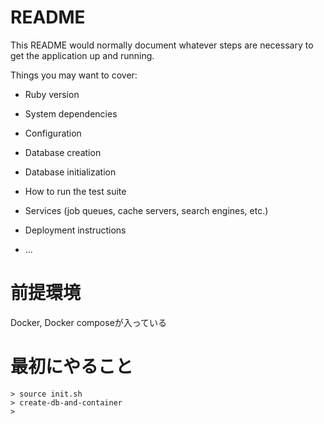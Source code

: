 # README

This README would normally document whatever steps are necessary to get the
application up and running.

Things you may want to cover:

* Ruby version

* System dependencies

* Configuration

* Database creation

* Database initialization

* How to run the test suite

* Services (job queues, cache servers, search engines, etc.)

* Deployment instructions

* ...
# 前提環境
Docker, Docker composeが入っている
# 最初にやること
 ```
 > source init.sh
 > create-db-and-container
 > 
 ```
 